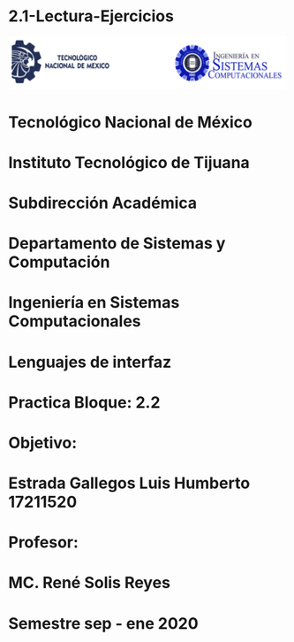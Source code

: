 # 2.1-Lectura-Ejercicios
![](portadatcnm.png)

#    Tecnológico Nacional de México
#   Instituto Tecnológico de Tijuana
#        Subdirección Académica

# Departamento de Sistemas y Computación
# Ingeniería en Sistemas Computacionales
# Lenguajes de interfaz 

# Practica Bloque: 2.2
# Objetivo: 


# Estrada Gallegos Luis Humberto 17211520
   

# Profesor:
# MC. René Solis Reyes
# Semestre sep - ene 2020
